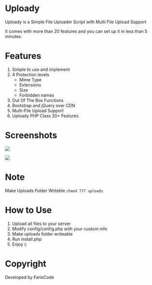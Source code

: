 # Uploady

Uploady is a Simple File Uploader Script with Multi File Upload Support

It comes with more than 20 features and you can set up it in less than 5 minutes.


# Features

1. Simple to use and implement
2. 4 Protection levels
   + Mime Type
   + Extensions
   + Size
   + Forbidden names
3. Out Of The Box Functions
4. Bootstrap and jQuery over CDN
5. Multi-File Upload Support
6. Uploady PHP Class 20+ Features

# Screenshots

![](https://i.ibb.co/sVg1RPS/screencapture-localhost-Uploady-uploady-index-php-2022-07-27-16-22-03.png)

![](https://i.ibb.co/M2Rs0vF/screencapture-localhost-Uploady-uploady-admin-index-php-2022-07-27-16-24-09.png)

# Note
Make Uploads Folder Writeble ``` chmod 777 uploads ```

# How to Use
1. Upload all files to your server
2. Modify config/config.php with your custom info
3. Make uploads folder writeable
4. Run install.php
5. Enjoy (:

# Copyright
Developed by FarisCode
